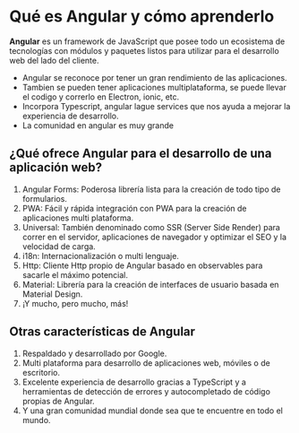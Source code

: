 # Qué es Angular y cómo aprenderlo

**Angular** es un framework de JavaScript que posee todo un ecosistema de tecnologías con módulos y paquetes listos para utilizar para el desarrollo web del lado del cliente.

* Angular se reconoce por tener un gran rendimiento de las aplicaciones.
* Tambien se pueden tener aplicaciones multiplataforma, se puede llevar el codigo y correrlo en Electron, ionic, etc.
* Incorpora Typescript, angular lague services que nos ayuda a mejorar la experiencia de desarrollo.
* La comunidad en angular es muy grande 

## ¿Qué ofrece Angular para el desarrollo de una aplicación web?
1. Angular Forms: Poderosa librería lista para la creación de todo tipo de formularios.
2. PWA: Fácil y rápida integración con PWA para la creación de aplicaciones multi plataforma.
3. Universal: También denominado como SSR (Server Side Render) para correr en el servidor, aplicaciones de navegador y optimizar el SEO y la velocidad de carga.
4. i18n: Internacionalización o multi lenguaje.
5. Http: Cliente Http propio de Angular basado en observables para sacarle el máximo potencial.
6. Material: Librería para la creación de interfaces de usuario basada en Material Design.
7. ¡Y mucho, pero mucho, más!

## Otras características de Angular
1. Respaldado y desarrollado por Google.
2. Multi plataforma para desarrollo de aplicaciones web, móviles o de escritorio.
3. Excelente experiencia de desarrollo gracias a TypeScript y a herramientas de detección de errores y autocompletado de código propias de Angular.
4. Y una gran comunidad mundial donde sea que te encuentre en todo el mundo.